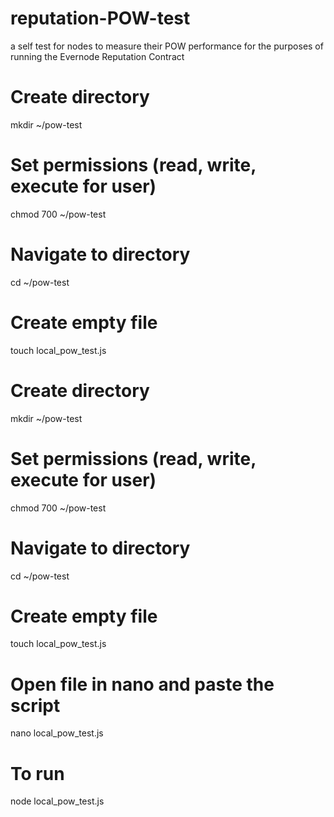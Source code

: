 # reputation-POW-test
a self test for nodes to measure their POW performance for the purposes of running the Evernode Reputation Contract

# Create directory
mkdir ~/pow-test

# Set permissions (read, write, execute for user)
chmod 700 ~/pow-test

# Navigate to directory
cd ~/pow-test

# Create empty file
touch local_pow_test.js

# Create directory
mkdir ~/pow-test

# Set permissions (read, write, execute for user)
chmod 700 ~/pow-test

# Navigate to directory
cd ~/pow-test

# Create empty file
touch local_pow_test.js

# Open file in nano and paste the script
nano local_pow_test.js

# To run
node local_pow_test.js
